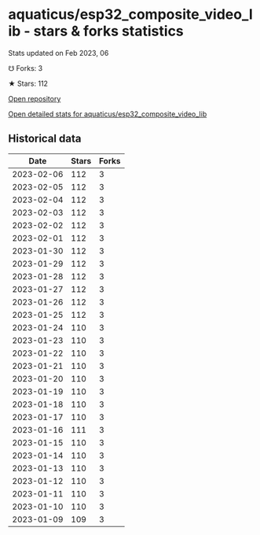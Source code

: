 # aquaticus/esp32_composite_video_lib - stars & forks statistics

Stats updated on Feb 2023, 06

☋ Forks: 3

★ Stars: 112

[Open repository](https://github.com/aquaticus/esp32_composite_video_lib)

[Open detailed stats for aquaticus/esp32_composite_video_lib](https://reviewgithub.com/rep/aquaticus/esp32_composite_video_lib)

## Historical data
| Date | Stars | Forks |
|------|-------|-------|
| 2023-02-06 | 112 | 3 | 
| 2023-02-05 | 112 | 3 | 
| 2023-02-04 | 112 | 3 | 
| 2023-02-03 | 112 | 3 | 
| 2023-02-02 | 112 | 3 | 
| 2023-02-01 | 112 | 3 | 
| 2023-01-30 | 112 | 3 | 
| 2023-01-29 | 112 | 3 | 
| 2023-01-28 | 112 | 3 | 
| 2023-01-27 | 112 | 3 | 
| 2023-01-26 | 112 | 3 | 
| 2023-01-25 | 112 | 3 | 
| 2023-01-24 | 110 | 3 | 
| 2023-01-23 | 110 | 3 | 
| 2023-01-22 | 110 | 3 | 
| 2023-01-21 | 110 | 3 | 
| 2023-01-20 | 110 | 3 | 
| 2023-01-19 | 110 | 3 | 
| 2023-01-18 | 110 | 3 | 
| 2023-01-17 | 110 | 3 | 
| 2023-01-16 | 111 | 3 | 
| 2023-01-15 | 110 | 3 | 
| 2023-01-14 | 110 | 3 | 
| 2023-01-13 | 110 | 3 | 
| 2023-01-12 | 110 | 3 | 
| 2023-01-11 | 110 | 3 | 
| 2023-01-10 | 110 | 3 | 
| 2023-01-09 | 109 | 3 | 

